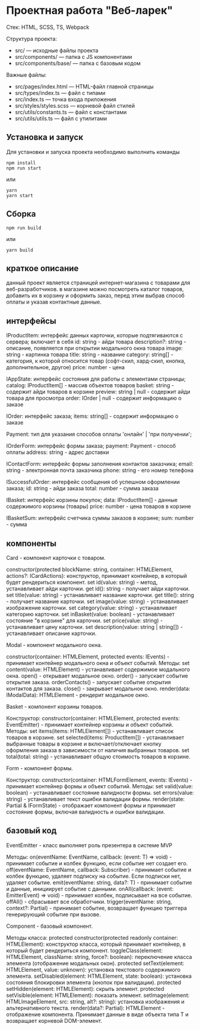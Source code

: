 # Проектная работа "Веб-ларек"

Стек: HTML, SCSS, TS, Webpack

Структура проекта:

- src/ — исходные файлы проекта
- src/components/ — папка с JS компонентами
- src/components/base/ — папка с базовым кодом

Важные файлы:

- src/pages/index.html — HTML-файл главной страницы
- src/types/index.ts — файл с типами
- src/index.ts — точка входа приложения
- src/styles/styles.scss — корневой файл стилей
- src/utils/constants.ts — файл с константами
- src/utils/utils.ts — файл с утилитами

## Установка и запуск

Для установки и запуска проекта необходимо выполнить команды

```
npm install
npm run start
```

или

```
yarn
yarn start
```

## Сборка

```
npm run build
```

или

```
yarn build
```

## краткое описание

данный проект является страницей интернет-магазина с товарами для веб-разработчиков. в магазине можно посмотреть каталог товаров, добавить их в корзину и оформить заказ, перед этим выбрав способ оплаты и указав контактные данные.

## интерфейсы

IProductItem: интерфейс данных карточки, которые подтягиваются с сервера;
включает в себя
id: string - айди товара
description?: string - описание, появляется при открытии модального окна товара
image: string - картинка товара
title: string - название
category: string[] - категория, к которой относится товар (софт-скил, хард-скил, кнопка, дополнительное, другое)
price: number - цена

IAppState: интерфейс состояния для работы с элементами страницы;
catalog: IProductItem[] - массив объектов товаров
basket: string - содержит айди товаров в корзине
preview: string | null - содержит айди товара для просмотра
order: IOrder | null - содержит информацию о заказе

IOrder: интерфейс заказа;
items: string[] - содержит информацию о заказе

Payment: тип для указания способов оплаты 'онлайн' | 'при получении';

IOrderForm: интерфейс формы заказа;
payment: Payment - способ оплаты
address: string - адрес доставки

IContactForm: интерфейс формы заполнения контактов заказчика;
email: string - электронная почта заказчика
phone: string - его номер телефона

ISuccessfulOrder: интерфейс сообщения об успешном оформлении заказа;
id: string - айди заказа
total: number - сумма заказа

IBasket: интерфейс корзины покупок;
data: IProductItem[] - данные содержимого корзины (товары)
price: number - цена товаров в корзине

IBasketSum: интерфейс счетчика суммы заказов в корзине;
sum: number - сумма

## компоненты
Card - компонент карточки с товаром.

constructor(protected blockName: string, container: HTMLElement, actions?: ICardActions): конструктор,  принимает контейнер, в который будет рендериться компонент.
set id(value: string) - метод, устанавливает айди карточки.
get id(): string - получает айди карточки.
set title(value: string) - устанавливает название карточки.
get title(): string - получает название карточки.
set image(value: string) - устанавливает изображение карточки.
set category(value: string) - устанавливает категорию карточки.
set inBasket(value: boolean) - устанавливает состояние "в корзине" для карточки.
set price(value: string) - устанавливает цену карточки.
set description(value: string | string[]) - устанавливает описание карточки. 

Modal - компонент модального окна.

constructor(container: HTMLElement, protected events: IEvents) - принимает контейнер модального окна и объект событий. 
Методы:
set content(value: HTMLElement) - устанавливает содержимое модального окна.
open() - открывает модальное окно.
order() - запускает событие открытия заказа.
orderContacts() - запускает событие открытия контактов для заказа.
close() - закрывает модальное окно.
render(data: IModalData): HTMLElement - рендерит модальное окно.

Basket - компонент корзины товаров.

Конструктор:
constructor(container: HTMLElement, protected events: EventEmitter) - принимает контейнер корзины и объект событий. 
Методы:
set items(items: HTMLElement[]) - устанавливает список товаров в корзине.
set selected(items: ProductItem[]) - устанавливает выбранные товары в корзине и включает/отключает кнопку оформления заказа в зависимости от наличия выбранных товаров.
set total(total: string) - устанавливает общую стоимость товаров в корзине.

Form - компонент формы.

Конструктор:
constructor(container: HTMLFormElement, events: IEvents) - принимает контейнер формы и объект событий. 
Методы:
set valid(value: boolean) - устанавливает состояние валидности формы.
set errors(value: string) - устанавливает текст ошибки валидации формы.
render(state: Partial & IFormState) - отображает компонент формы и принимает состояние формы, включая валидность и ошибки валидации.

## базовый код 
EventEmitter - класс выполняет роль презентера в системе MVP

Методы:
on<T extends object>(eventName: EventName, callback: (event: T) => void) - принимает событие и колбек функцию, если событие нет создает его.
off(eventName: EventName, callback: Subscriber) - принимает событие и колбек функцию, удаляет подписку на событие. Если подписки нет, удаляет событие.
emit<T extends object>(eventName: string, data?: T) - принимает событие и данные, инициирует событие с данными.
onAll(callback: (event: EmitterEvent) => void) - принимает колбек, подписывает на все событие.
offAll() - сбрасывает все обработчики.
trigger<T extends object>(eventName: string, context?: Partial<T>) - принимает событие, возвращает функцию триггера генерирующий событие при вызове.

Component - базовый компонент. 

Методы класса:
protected constructor(protected readonly container: HTMLElement): конструктор класса, который принимает контейнер, в который будет рендериться компонент.
toggleClass(element: HTMLElement, className: string, force?: boolean): переключение класса элемента (отображение модальных окон).
protected setText(element: HTMLElement, value: unknown): установка текстового содержимого элемента.
setDisabled(element: HTMLElement, state: boolean):  установка состояния блокировки элемента (кнопок при валидации).
protected setHidden(element: HTMLElement): скрыть элемент.
protected setVisible(element: HTMLElement): показать элемент.
setImage(element: HTMLImageElement, src: string, alt?: string): установка изображения и альтернативного текста.
render(data?: Partial<T>): HTMLElement - отображение компонента. Принимает данные в виде объекта типа T и возвращает корневой DOM-элемент.